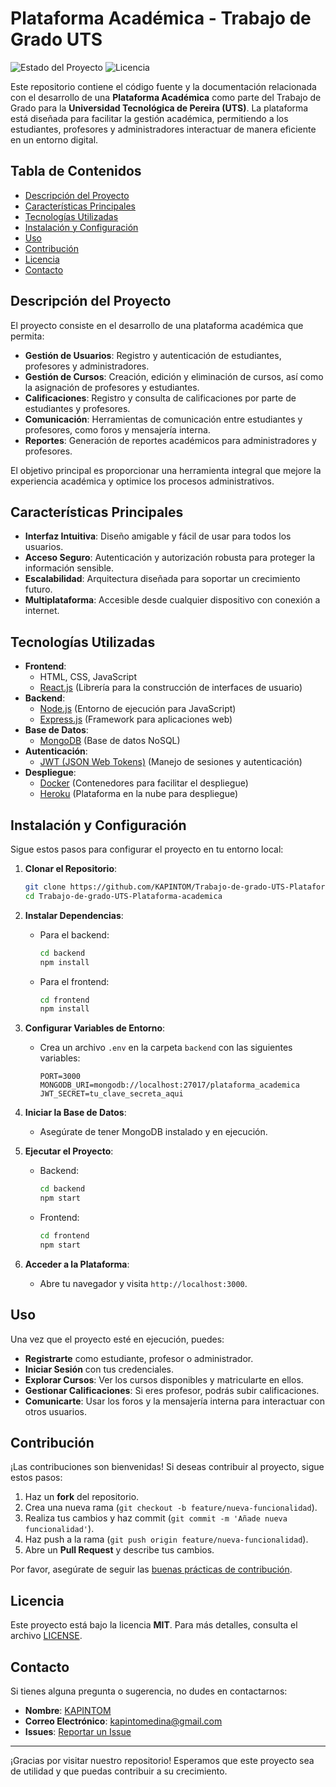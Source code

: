# Plataforma Académica - Trabajo de Grado UTS

![Estado del Proyecto](https://img.shields.io/badge/Estado-En%20Desarrollo-yellow)
![Licencia](https://img.shields.io/badge/Licencia-MIT-blue)

Este repositorio contiene el código fuente y la documentación relacionada con el desarrollo de una **Plataforma Académica** como parte del Trabajo de Grado para la **Universidad Tecnológica de Pereira (UTS)**. La plataforma está diseñada para facilitar la gestión académica, permitiendo a los estudiantes, profesores y administradores interactuar de manera eficiente en un entorno digital.

## Tabla de Contenidos

- [Descripción del Proyecto](#descripción-del-proyecto)
- [Características Principales](#características-principales)
- [Tecnologías Utilizadas](#tecnologías-utilizadas)
- [Instalación y Configuración](#instalación-y-configuración)
- [Uso](#uso)
- [Contribución](#contribución)
- [Licencia](#licencia)
- [Contacto](#contacto)

## Descripción del Proyecto

El proyecto consiste en el desarrollo de una plataforma académica que permita:

- **Gestión de Usuarios**: Registro y autenticación de estudiantes, profesores y administradores.
- **Gestión de Cursos**: Creación, edición y eliminación de cursos, así como la asignación de profesores y estudiantes.
- **Calificaciones**: Registro y consulta de calificaciones por parte de estudiantes y profesores.
- **Comunicación**: Herramientas de comunicación entre estudiantes y profesores, como foros y mensajería interna.
- **Reportes**: Generación de reportes académicos para administradores y profesores.

El objetivo principal es proporcionar una herramienta integral que mejore la experiencia académica y optimice los procesos administrativos.

## Características Principales

- **Interfaz Intuitiva**: Diseño amigable y fácil de usar para todos los usuarios.
- **Acceso Seguro**: Autenticación y autorización robusta para proteger la información sensible.
- **Escalabilidad**: Arquitectura diseñada para soportar un crecimiento futuro.
- **Multiplataforma**: Accesible desde cualquier dispositivo con conexión a internet.

## Tecnologías Utilizadas

- **Frontend**: 
  - HTML, CSS, JavaScript
  - [React.js](https://reactjs.org/) (Librería para la construcción de interfaces de usuario)
- **Backend**: 
  - [Node.js](https://nodejs.org/) (Entorno de ejecución para JavaScript)
  - [Express.js](https://expressjs.com/) (Framework para aplicaciones web)
- **Base de Datos**: 
  - [MongoDB](https://www.mongodb.com/) (Base de datos NoSQL)
- **Autenticación**: 
  - [JWT (JSON Web Tokens)](https://jwt.io/) (Manejo de sesiones y autenticación)
- **Despliegue**: 
  - [Docker](https://www.docker.com/) (Contenedores para facilitar el despliegue)
  - [Heroku](https://www.heroku.com/) (Plataforma en la nube para despliegue)

## Instalación y Configuración

Sigue estos pasos para configurar el proyecto en tu entorno local:

1. **Clonar el Repositorio**:
   ```bash
   git clone https://github.com/KAPINTOM/Trabajo-de-grado-UTS-Plataforma-academica.git
   cd Trabajo-de-grado-UTS-Plataforma-academica
   ```

2. **Instalar Dependencias**:
   - Para el backend:
     ```bash
     cd backend
     npm install
     ```
   - Para el frontend:
     ```bash
     cd frontend
     npm install
     ```

3. **Configurar Variables de Entorno**:
   - Crea un archivo `.env` en la carpeta `backend` con las siguientes variables:
     ```env
     PORT=3000
     MONGODB_URI=mongodb://localhost:27017/plataforma_academica
     JWT_SECRET=tu_clave_secreta_aqui
     ```

4. **Iniciar la Base de Datos**:
   - Asegúrate de tener MongoDB instalado y en ejecución.

5. **Ejecutar el Proyecto**:
   - Backend:
     ```bash
     cd backend
     npm start
     ```
   - Frontend:
     ```bash
     cd frontend
     npm start
     ```

6. **Acceder a la Plataforma**:
   - Abre tu navegador y visita `http://localhost:3000`.

## Uso

Una vez que el proyecto esté en ejecución, puedes:

- **Registrarte** como estudiante, profesor o administrador.
- **Iniciar Sesión** con tus credenciales.
- **Explorar Cursos**: Ver los cursos disponibles y matricularte en ellos.
- **Gestionar Calificaciones**: Si eres profesor, podrás subir calificaciones.
- **Comunicarte**: Usar los foros y la mensajería interna para interactuar con otros usuarios.

## Contribución

¡Las contribuciones son bienvenidas! Si deseas contribuir al proyecto, sigue estos pasos:

1. Haz un **fork** del repositorio.
2. Crea una nueva rama (`git checkout -b feature/nueva-funcionalidad`).
3. Realiza tus cambios y haz commit (`git commit -m 'Añade nueva funcionalidad'`).
4. Haz push a la rama (`git push origin feature/nueva-funcionalidad`).
5. Abre un **Pull Request** y describe tus cambios.

Por favor, asegúrate de seguir las [buenas prácticas de contribución](https://github.com/KAPINTOM/Trabajo-de-grado-UTS-Plataforma-academica/blob/main/CONTRIBUTING.md).

## Licencia

Este proyecto está bajo la licencia **MIT**. Para más detalles, consulta el archivo [LICENSE](LICENSE).

## Contacto

Si tienes alguna pregunta o sugerencia, no dudes en contactarnos:

- **Nombre**: [KAPINTOM](https://github.com/KAPINTOM)
- **Correo Electrónico**: [kapintomedina@gmail.com](mailto:kapintomedina@gmail.com)
- **Issues**: [Reportar un Issue](https://github.com/KAPINTOM/Trabajo-de-grado-UTS-Plataforma-academica/issues)

---

¡Gracias por visitar nuestro repositorio! Esperamos que este proyecto sea de utilidad y que puedas contribuir a su crecimiento.
